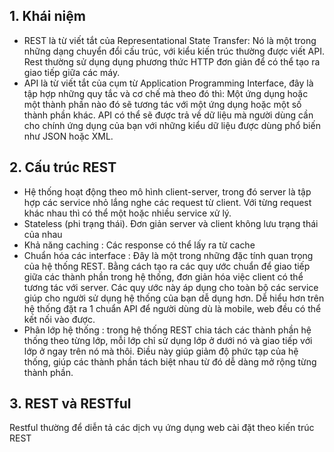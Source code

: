 ## 1. Khái niệm

- REST là từ viết tắt của Representational State Transfer: Nó là một trong những dạng chuyển đổi cấu trúc, với kiểu kiến trúc thường được viết API. Rest thường sử dụng dụng phương thức HTTP đơn giản để có thể tạo ra giao tiếp giữa các máy.
- API là từ viết tắt của cụm từ Application Programming Interface, đây là tập hợp những quy tắc và cơ chế mà theo đó thì: Một ứng dụng hoặc một thành phần nào đó sẽ tương tác với một ứng dụng hoặc một số thành phần khác. API có thể sẽ được trả về dữ liệu mà người dùng cần cho chính ứng dụng của bạn với những kiểu dữ liệu được dùng phổ biến như JSON hoặc XML. 

## 2. Cấu trúc REST

- Hệ thống hoạt động theo mô hình client-server, trong đó server là tập hợp các service nhỏ lắng nghe các request từ client. Với từng request khác nhau thì có thể một hoặc nhiều service xử lý.
- Stateless (phi trạng thái). Đơn giản server và client không lưu trạng thái của nhau
- Khả năng caching : Các response có thể lấy ra từ cache
- Chuẩn hóa các interface : Đây là một trong những đặc tính quan trọng của hệ thống REST. Bằng cách tạo ra các quy ước chuẩn để giao tiếp giữa các thành phần trong hệ thống, đơn giản hóa việc client có thể tương tác với server. Các quy ước này áp dụng cho toàn bộ các service giúp cho người sử dụng hệ thống của bạn dễ dụng hơn. Dễ hiểu hơn trên hệ thống đặt ra 1 chuẩn API để người dùng dù là mobile, web đều có thể kết nối vào được.
- Phân lớp hệ thống : trong hệ thống REST chia tách các thành phần hệ thống theo từng lớp, mỗi lớp chỉ sử dụng lớp ở dưới nó và giao tiếp với lớp ở ngay trên nó mà thôi. Điều này giúp giảm độ phức tạp của hệ thống, giúp các thành phần tách biệt nhau từ đó dễ dàng mở rộng từng thành phần.

## 3. REST và RESTful
Restful thường để diễn tả các dịch vụ ứng dụng web cài đặt theo kiến trúc REST
